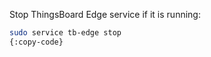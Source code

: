 Stop ThingsBoard Edge service if it is running:

```bash
sudo service tb-edge stop
{:copy-code}
```
